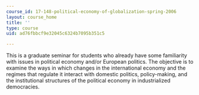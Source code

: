 ```yaml
---
course_id: 17-148-political-economy-of-globalization-spring-2006
layout: course_home
title: ''
type: course
uid: ad76fbbcf9e32045c6324b7095b351c5

---
```

This is a graduate seminar for students who already have some familiarity with issues in political economy and/or European politics. The objective is to examine the ways in which changes in the international economy and the regimes that regulate it interact with domestic politics, policy-making, and the institutional structures of the political economy in industrialized democracies.
